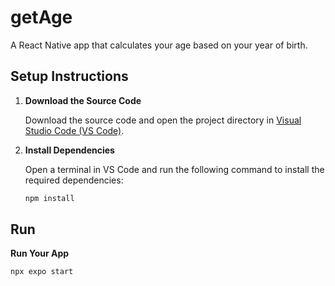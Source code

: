 # getAge

A React Native app that calculates your age based on your year of birth.

## Setup Instructions

1. **Download the Source Code**

   Download the source code and open the project directory in [Visual Studio Code (VS Code)](https://code.visualstudio.com/).

2. **Install Dependencies**

   Open a terminal in VS Code and run the following command to install the required dependencies:

   ```bash
   npm install
## Run


   **Run Your App**
   ```bash
   npx expo start
```
<img scr="https://github.com/Riadhcoding/getAge/blob/main/assets/screen.png" >
